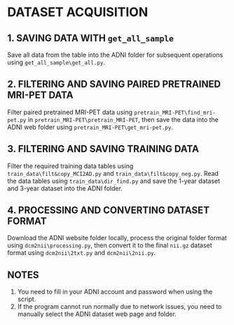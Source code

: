# **DATASET ACQUISITION**

## **1. SAVING DATA WITH `get_all_sample`**

Save all data from the table into the ADNI folder for subsequent operations using `get_all_sample\get_all.py`.

## **2. FILTERING AND SAVING PAIRED PRETRAINED MRI-PET DATA**

Filter paired pretrained MRI-PET data using `pretrain_MRI-PET\find_mri-pet.py` in `pretrain_MRI-PET\pretrain_MRI-PET`, then save the data into the ADNI web folder using `pretrain_MRI-PET\get_mri-pet.py`.

## **3. FILTERING AND SAVING TRAINING DATA**

Filter the required training data tables using `train_data\filt&copy_MCI2AD.py` and `train_data\filt&copy_neg.py`. Read the data tables using `train_data\dir_find.py` and save the 1-year dataset and 3-year dataset into the ADNI folder.

## **4. PROCESSING AND CONVERTING DATASET FORMAT**

Download the ADNI website folder locally, process the original folder format using `dcm2nii\processing.py`, then convert it to the final `nii.gz` dataset format using `dcm2nii\2txt.py` and `dcm2nii\2nii.py`.

## **NOTES**

1. You need to fill in your ADNI account and password when using the script.
2. If the program cannot run normally due to network issues, you need to manually select the ADNI dataset web page and folder.
